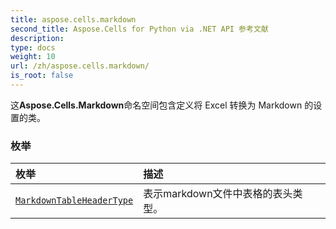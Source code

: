 ```yaml
---
title: aspose.cells.markdown
second_title: Aspose.Cells for Python via .NET API 参考文献
description:
type: docs
weight: 10
url: /zh/aspose.cells.markdown/
is_root: false
---
```

这**Aspose.Cells.Markdown**命名空间包含定义将 Excel 转换为 Markdown 的设置的类。

### 枚举
|枚举|描述|
| :- | :- |
| [`MarkdownTableHeaderType`](/cells/python-net/zh/aspose.cells.markdown/markdowntableheadertype) |表示markdown文件中表格的表头类型。|


